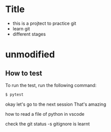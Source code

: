 # Title

* this is a projtect to practice git
* learn git
* different stages

# unmodified

## How to test
To run the test, run the 
following command:
```bash
$ pytest
```
okay 
let's go to the next session
That's amazing

how to read a file of python in vscode

check the git status -s 
gitignore is learnt
